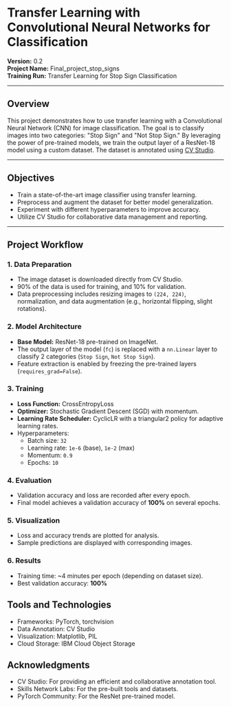 # Transfer Learning with Convolutional Neural Networks for Classification

**Version:** 0.2  
**Project Name:** Final_project_stop_signs  
**Training Run:** Transfer Learning for Stop Sign Classification  

---

## Overview

This project demonstrates how to use transfer learning with a Convolutional Neural Network (CNN) for image classification. The goal is to classify images into two categories: "Stop Sign" and "Not Stop Sign." By leveraging the power of pre-trained models, we train the output layer of a ResNet-18 model using a custom dataset. The dataset is annotated using [CV Studio](https://www.skills.network/).

---

## Objectives

- Train a state-of-the-art image classifier using transfer learning.  
- Preprocess and augment the dataset for better model generalization.  
- Experiment with different hyperparameters to improve accuracy.  
- Utilize CV Studio for collaborative data management and reporting.  

---

## Project Workflow

### 1. **Data Preparation**
- The image dataset is downloaded directly from CV Studio.
- 90% of the data is used for training, and 10% for validation.
- Data preprocessing includes resizing images to `(224, 224)`, normalization, and data augmentation (e.g., horizontal flipping, slight rotations).

### 2. **Model Architecture**
- **Base Model:** ResNet-18 pre-trained on ImageNet.  
- The output layer of the model (`fc`) is replaced with a `nn.Linear` layer to classify 2 categories (`Stop Sign`, `Not Stop Sign`).  
- Feature extraction is enabled by freezing the pre-trained layers (`requires_grad=False`).  

### 3. **Training**
- **Loss Function:** CrossEntropyLoss  
- **Optimizer:** Stochastic Gradient Descent (SGD) with momentum.  
- **Learning Rate Scheduler:** CyclicLR with a triangular2 policy for adaptive learning rates.  
- Hyperparameters:
  - Batch size: `32`
  - Learning rate: `1e-6` (base), `1e-2` (max)
  - Momentum: `0.9`
  - Epochs: `10`
  
### 4. **Evaluation**
- Validation accuracy and loss are recorded after every epoch.
- Final model achieves a validation accuracy of **100%** on several epochs.

### 5. **Visualization**
- Loss and accuracy trends are plotted for analysis.  
- Sample predictions are displayed with corresponding images.

### 6. **Results**
- Training time: ~4 minutes per epoch (depending on dataset size).  
- Best validation accuracy: **100%**

## Tools and Technologies
- Frameworks: PyTorch, torchvision
- Data Annotation: CV Studio
- Visualization: Matplotlib, PIL
- Cloud Storage: IBM Cloud Object Storage

## Acknowledgments
- CV Studio: For providing an efficient and collaborative annotation tool.
- Skills Network Labs: For the pre-built tools and datasets.
- PyTorch Community: For the ResNet pre-trained model.
